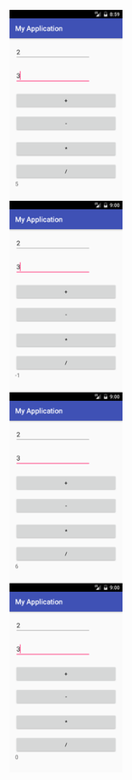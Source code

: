 
<br>
<img src=https://github.com/kimsungchan/android_calculaotr/blob/master/app/pics/Screenshot_1479459595.png?raw=true width=200>
<br>
<img src=https://github.com/kimsungchan/android_calculaotr/blob/master/app/pics/Screenshot_1479459620.png?raw=true width=200>
<br>
<img src=https://github.com/kimsungchan/android_calculaotr/blob/master/app/pics/Screenshot_1479459626.png?raw=true width=200>
<br>
<img src=https://github.com/kimsungchan/android_calculaotr/blob/master/app/pics/Screenshot_1479459632.png?raw=true width=200>
<br>
